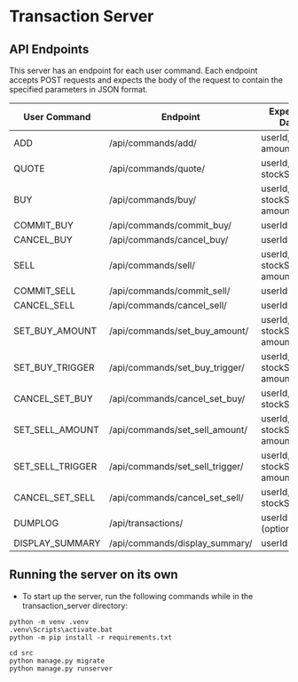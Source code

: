 # Transaction Server

## API Endpoints

This server has an endpoint for each user command. Each endpoint accepts POST requests and expects the body of the request to contain the specified parameters in JSON format.

| User Command | Endpoint | Expected Data |
| --- | --- | --- |
| ADD | /api/commands/add/ | userId, amount |
| QUOTE | /api/commands/quote/ | userId, stockSymbol |
| BUY | /api/commands/buy/ | userId, stockSymbol, amount |
| COMMIT_BUY | /api/commands/commit_buy/ | userId |
| CANCEL_BUY | /api/commands/cancel_buy/ | userId |
| SELL | /api/commands/sell/ | userId, stockSymbol, amount |
| COMMIT_SELL | /api/commands/commit_sell/ | userId |
| CANCEL_SELL | /api/commands/cancel_sell/ | userId |
| SET_BUY_AMOUNT | /api/commands/set_buy_amount/ | userId, stockSymbol, amount |
| SET_BUY_TRIGGER | /api/commands/set_buy_trigger/ | userId, stockSymbol, amount |
| CANCEL_SET_BUY | /api/commands/cancel_set_buy/ | userId, stockSymbol |
| SET_SELL_AMOUNT | /api/commands/set_sell_amount/ | userId, stockSymbol, amount |
| SET_SELL_TRIGGER | /api/commands/set_sell_trigger/ | userId, stockSymbol, amount |
| CANCEL_SET_SELL | /api/commands/cancel_set_sell/ | userId, stockSymbol |
| DUMPLOG | /api/transactions/ | userId (optional) |
| DISPLAY_SUMMARY | /api/commands/display_summary/ | userId |


## Running the server on its own
- To start up the server, run the following commands while in the transaction_server directory:

```
python -m venv .venv
.venv\Scripts\activate.bat
python -m pip install -r requirements.txt

cd src
python manage.py migrate
python manage.py runserver
```
